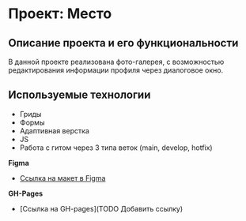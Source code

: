 # Проект: Место

## Описание проекта и его функциональности
В данной проекте реализована фото-галерея, с возможностью редактирования информации профиля через диалоговое окно.

## Используемые технологии
* Гриды
* Формы
* Адаптивная верстка
* JS
* Работа с гитом через 3 типа веток (main, develop, hotfix)


**Figma**
* [Ссылка на макет в Figma](https://www.figma.com/file/2cn9N9jSkmxD84oJik7xL7/JavaScript.-Sprint-4?node-id=0%3A1)

**GH-Pages**
* [Ссылка на GH-pages](TODO Добавить ссылку)